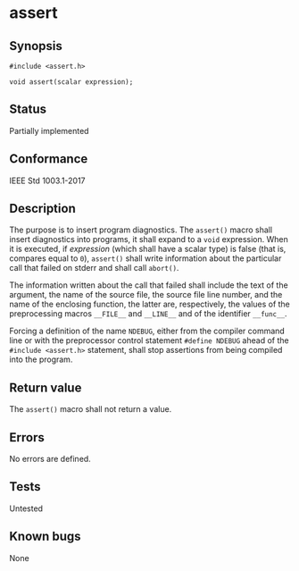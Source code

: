 # assert

## Synopsis

`#include <assert.h>`

`void assert(scalar expression);`

## Status

Partially implemented

## Conformance

IEEE Std 1003.1-2017

## Description

The purpose is to insert program diagnostics. The `assert()` macro shall insert diagnostics into programs, it shall
expand to a `void` expression. When it is executed, if _expression_ (which shall have a scalar type) is false (that is,
compares equal to `0`), `assert()` shall write information about the particular call that failed on stderr
and shall call `abort()`.

The information written about the call that failed shall include the text of the argument, the name of the source file,
the source file line number, and the name of the enclosing function, the latter are, respectively, the values of the
preprocessing macros `__FILE__` and `__LINE__` and of the identifier `__func__`.

Forcing a definition of the name `NDEBUG`,
either from the compiler command line or with the preprocessor control statement `#define NDEBUG` ahead of the
`#include <assert.h>` statement, shall stop assertions from being compiled into the program.

## Return value

The `assert()` macro shall not return a value.

## Errors

No errors are defined.

## Tests

Untested

## Known bugs

None
